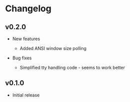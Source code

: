 # Changelog

## v0.2.0

  * New features
    * Added ANSI window size polling

  * Bug fixes
    * Simplified tty handling code - seems to work better

## v0.1.0

  * Initial release
